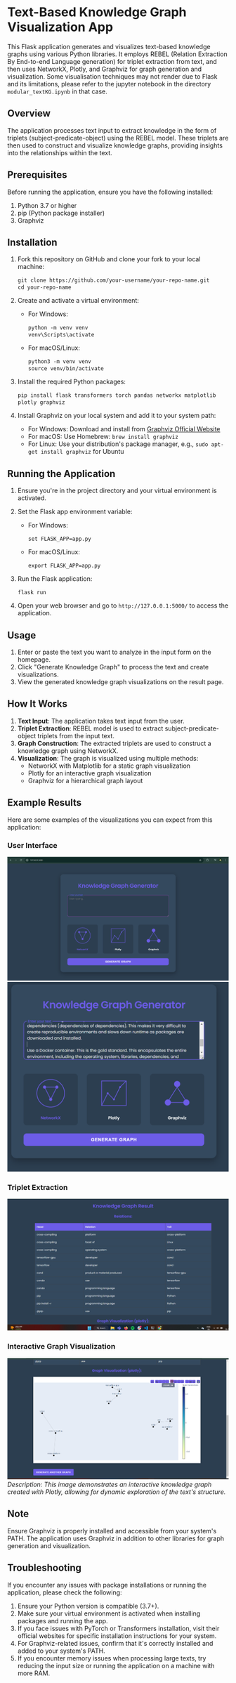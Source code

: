 # Text-Based Knowledge Graph Visualization App

This Flask application generates and visualizes text-based knowledge graphs using various Python libraries. It employs REBEL (Relation Extraction By End-to-end Language generation) for triplet extraction from text, and then uses NetworkX, Plotly, and Graphviz for graph generation and visualization. Some visualisation techniques may not render due to Flask and its limitations, please refer to the jupyter notebook in the directory `modular_textKG.ipynb` in that case.

## Overview

The application processes text input to extract knowledge in the form of triplets (subject-predicate-object) using the REBEL model. These triplets are then used to construct and visualize knowledge graphs, providing insights into the relationships within the text.

## Prerequisites

Before running the application, ensure you have the following installed:

1. Python 3.7 or higher
2. pip (Python package installer)
3. Graphviz

## Installation

1. Fork this repository on GitHub and clone your fork to your local machine:

   ```
   git clone https://github.com/your-username/your-repo-name.git
   cd your-repo-name
   ```

2. Create and activate a virtual environment:

   - For Windows:
     ```
     python -m venv venv
     venv\Scripts\activate
     ```
   - For macOS/Linux:
     ```
     python3 -m venv venv
     source venv/bin/activate
     ```

3. Install the required Python packages:

   ```
   pip install flask transformers torch pandas networkx matplotlib plotly graphviz
   ```

4. Install Graphviz on your local system and add it to your system path:
   - For Windows: Download and install from [Graphviz Official Website](https://graphviz.org/download/)
   - For macOS: Use Homebrew: `brew install graphviz`
   - For Linux: Use your distribution's package manager, e.g., `sudo apt-get install graphviz` for Ubuntu

## Running the Application

1. Ensure you're in the project directory and your virtual environment is activated.

2. Set the Flask app environment variable:

   - For Windows:
     ```
     set FLASK_APP=app.py
     ```
   - For macOS/Linux:
     ```
     export FLASK_APP=app.py
     ```

3. Run the Flask application:

   ```
   flask run
   ```

4. Open your web browser and go to `http://127.0.0.1:5000/` to access the application.

## Usage

1. Enter or paste the text you want to analyze in the input form on the homepage.
2. Click "Generate Knowledge Graph" to process the text and create visualizations.
3. View the generated knowledge graph visualizations on the result page.

## How It Works

1. **Text Input**: The application takes text input from the user.
2. **Triplet Extraction**: REBEL model is used to extract subject-predicate-object triplets from the input text.
3. **Graph Construction**: The extracted triplets are used to construct a knowledge graph using NetworkX.
4. **Visualization**: The graph is visualized using multiple methods:
   - NetworkX with Matplotlib for a static graph visualization
   - Plotly for an interactive graph visualization
   - Graphviz for a hierarchical graph layout

## Example Results

Here are some examples of the visualizations you can expect from this application:

### User Interface

![Alt Text](images/load.png)
![Alt Text](images/text.png)

### Triplet Extraction

![Alt Text](images/triplets.png)

### Interactive Graph Visualization

![Alt Text](images/eg_kg.png)
_Description: This image demonstrates an interactive knowledge graph created with Plotly, allowing for dynamic exploration of the text's structure._

## Note

Ensure Graphviz is properly installed and accessible from your system's PATH. The application uses Graphviz in addition to other libraries for graph generation and visualization.

## Troubleshooting

If you encounter any issues with package installations or running the application, please check the following:

1. Ensure your Python version is compatible (3.7+).
2. Make sure your virtual environment is activated when installing packages and running the app.
3. If you face issues with PyTorch or Transformers installation, visit their official websites for specific installation instructions for your system.
4. For Graphviz-related issues, confirm that it's correctly installed and added to your system's PATH.
5. If you encounter memory issues when processing large texts, try reducing the input size or running the application on a machine with more RAM.
